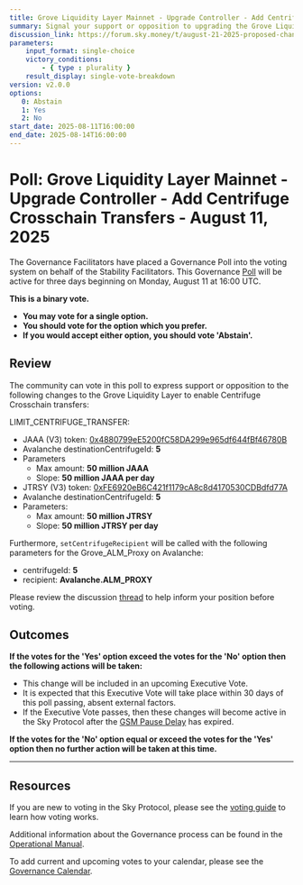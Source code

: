 ```yaml
---
title: Grove Liquidity Layer Mainnet - Upgrade Controller - Add Centrifuge Crosschain Transfers - August 11, 2025
summary: Signal your support or opposition to upgrading the Grove Liquidity Layer controller on mainnet to enable Centrifuge crosschain transfers.
discussion_link: https://forum.sky.money/t/august-21-2025-proposed-changes-to-grove-for-upcoming-spell/26993
parameters:
    input_format: single-choice
    victory_conditions:
        - { type : plurality }
    result_display: single-vote-breakdown
version: v2.0.0
options:
   0: Abstain
   1: Yes
   2: No
start_date: 2025-08-11T16:00:00
end_date: 2025-08-14T16:00:00
---
```


# Poll: Grove Liquidity Layer Mainnet - Upgrade Controller - Add Centrifuge Crosschain Transfers - August 11, 2025

The Governance Facilitators have placed a Governance Poll into the voting system on behalf of the Stability Facilitators. This Governance [Poll](https://sky-atlas.powerhouse.io/A.1.10.1_Operational_Weekly_Cycle/b189fa17-57a9-4d4e-9780-0ce4efd94211|0db30308) will be active for three days beginning on Monday, August 11 at 16:00 UTC.

**This is a binary vote.**

- **You may vote for a single option.**
- **You should vote for the option which you prefer.**
- **If you would accept either option, you should vote 'Abstain'.**

## Review

The community can vote in this poll to express support or opposition to the following changes to the Grove Liquidity Layer to enable Centrifuge Crosschain transfers:

LIMIT_CENTRIFUGE_TRANSFER:

- JAAA (V3) token: [0x4880799eE5200fC58DA299e965df644fBf46780B](https://etherscan.io/token/0x4880799eE5200fC58DA299e965df644fBf46780B)
- Avalanche destinationCentrifugeId: **5**
- Parameters
  - Max amount: **50 million JAAA**
  - Slope: **50 million JAAA per day**
- JTRSY (V3) token: [0xFE6920eB6C421f1179cA8c8d4170530CDBdfd77A](https://etherscan.io/token/0xFE6920eB6C421f1179cA8c8d4170530CDBdfd77A) 
- Avalanche destinationCentrifugeId: **5**
- Parameters:
  - Max amount: **50 million JTRSY**
  - Slope: **50 million JTRSY per day**

Furthermore, `setCentrifugeRecipient` will be called with the following parameters for the Grove_ALM_Proxy on Avalanche:

- centrifugeId: **5**
- recipient: **Avalanche.ALM_PROXY**

Please review the discussion [thread](https://forum.sky.money/t/august-21-2025-proposed-changes-to-grove-for-upcoming-spell/26993) to help inform your position before voting.

## Outcomes

**If the votes for the 'Yes' option exceed the votes for the 'No' option then the following actions will be taken:**

- This change will be included in an upcoming Executive Vote.
- It is expected that this Executive Vote will take place within 30 days of this poll passing, absent external factors.
- If the Executive Vote passes, then these changes will become active in the Sky Protocol after the [GSM Pause Delay](https://sky-atlas.powerhouse.io/A.1.9.2.1_Pause_Delay/a98b8227-95f6-4711-9d8d-f52cbc6ad2d0|0db30758e055) has expired.

**If the votes for the 'No' option equal or exceed the votes for the 'Yes' option then no further action will be taken at this time.**

---

## Resources

If you are new to voting in the Sky Protocol, please see the [voting guide](https://manual.makerdao.com/governance/voting-in-makerdao/on-chain-governance) to learn how voting works.

Additional information about the Governance process can be found in the [Operational Manual](https://manual.makerdao.com).

To add current and upcoming votes to your calendar, please see the [Governance Calendar](https://manual.makerdao.com/makerdao/calendars/governance-calendar).
